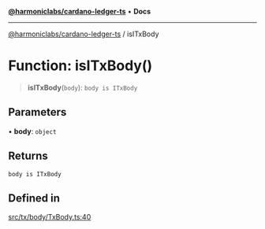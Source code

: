 [**@harmoniclabs/cardano-ledger-ts**](../README.md) • **Docs**

***

[@harmoniclabs/cardano-ledger-ts](../globals.md) / isITxBody

# Function: isITxBody()

> **isITxBody**(`body`): `body is ITxBody`

## Parameters

• **body**: `object`

## Returns

`body is ITxBody`

## Defined in

[src/tx/body/TxBody.ts:40](https://github.com/HarmonicLabs/cardano-ledger-ts/blob/94dd590ffe94133126b0d8d49920fc7b002e1975/src/tx/body/TxBody.ts#L40)
